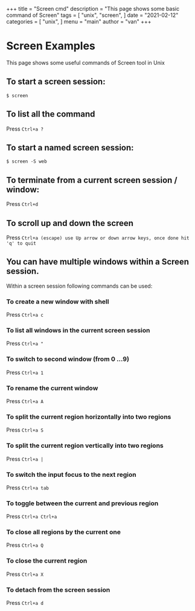 +++
title = "Screen cmd"
description = "This page shows some basic command of Screen"
tags = [
    "unix",
    "screen",
]
date = "2021-02-12"
categories = [
    "unix",
]
menu = "main"
author = "van"
+++

# Screen Examples
This page shows some useful commands of Screen tool in Unix

## To start  a screen session:
`$ screen`

## To list all the command 
Press `Ctrl+a ?`

## To start a named screen session:
`$ screen -S web`

## To terminate from a current screen session / window:
Press `Ctrl+d`

## To scroll up and down the screen
Press `Ctrl+a (escape) use Up arrow or down arrow keys, once done hit 'q' to quit`

## You can have multiple windows within a Screen session.
Within a screen session following commands can be used:

### To create a new window with shell 
Press `Ctrl+a c`

### To list all windows in the current screen session
Press `Ctrl+a "`

### To switch to second window (from 0 …9)
Press `Ctrl+a 1 `

### To rename the current window
Press `Ctrl+a A`

### To split the current region horizontally into two regions
Press `Ctrl+a S`

### To split the current region vertically into two regions
Press `Ctrl+a |`

### To switch the input focus to the next region
Press `Ctrl+a tab`

### To toggle between the current and previous region
Press `Ctrl+a Ctrl+a`

### To close all regions by the current one
Press `Ctrl+a Q`

### To close the current region
Press `Ctrl+a X`

### To detach from the screen session
Press `Ctrl+a d`
